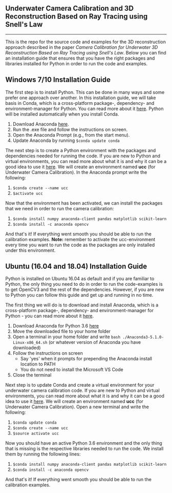 ## Underwater Camera Calibration and 3D Reconstruction Based on Ray Tracing using Snell's Law
---

This is the repo for the source code and examples for the 3D reconstruction approach described in the paper *Camera Calibration for Underwater 3D Reconstruction Based on Ray Tracing using Snell's Law*. 
Below you can find an installation guide that ensures that you have the right packages and libraries installed for Python in order to run the code and examples.

Windows 7/10 Installation Guide
---
The first step is to install Python. 
This can be done in many ways and some prefer one approach over another. 
In this installation guide, we will take basis in Conda, which is a cross-platform package-, dependency- and environment-manager for Python. 
You can read more about it [here](https://conda.io/docs/index.html). 
Python will be installed automatically when you install Conda.

1. Download Anaconda [here](https://repo.anaconda.com/archive/Anaconda3-5.1.0-Windows-x86_64.exe).
2. Run the .exe file and follow the instructions on screen.
3. Open the Anaconda Prompt (e.g., from the start menu).
4. Update Anaconda by running ```$conda update conda```

The next step is to create a Python environment with the packages and dependencies needed for running the code. 
If you are new to Python and virtual environments, you can read more about what it is and why it can be a good idea to use it [here](https://docs.python.org/3/tutorial/venv.html). 
We will create an environment named **ucc** (for Underwater Camera Calibration). 
In the Anaconda prompt write the following:

1. ```$conda create --name ucc```
2. ```$activate ucc```

Now that the environment has been activated, we can install the packages that we need in order to run the camera calibration:

1. ```$conda install numpy anaconda-client pandas matplotlib scikit-learn```
2. ```$conda install -c anaconda opencv```

And that's it! If everything went smooth you should be able to run the calibration examples. **Note:** remember to activate the ucc-environment every time you want to run the code as the packages are only installed under this environment.

Ubuntu (16.04 and 18.04) Installation Guide
---
Python is installed on Ubuntu 16.04 as default and if you are familiar to Python, the only thing you need to do in order to run the code-examples is to get OpenCV3 and the rest of the dependencies. However, if you are new to Python you can follow this guide and get up and running in no time.

The first thing we will do is to download and install Anaconda, which is a cross-platform package-, dependency- and environment-manager for Python - you can read more about it [here](https://conda.io/docs/index.html).

1. Download Anaconda for Python 3.6 [here](https://repo.anaconda.com/archive/Anaconda3-5.1.0-Linux-x86_64.sh)
2. Move the downloaded file to your home folder
3. Open a terminal in your home folder and write ```bash ./Anaconda3-5.1.0-Linux-x86_64.sh``` (or whatever version of Anaconda you have downloaded)
4. Follow the instructions on screen
    * Say 'yes' when it prompts for prepending the Anaconda install location to PATH
    * You do not need to install the Microsoft VS Code
5. Close the terminal

Next step is to update Conda and create a virtual environment for your underwater camera calibration code.
If you are new to Python and virtual environments, you can read more about what it is and why it can be a good idea to use it [here](https://docs.python.org/3/tutorial/venv.html).
We will create an environment named **ucc** (for Underwater Camera Calibration).
Open a new terminal and write the following:

1. ```$conda update conda```
2. ```$conda create --name ucc```
3. ```$source activate ucc``` 

Now you should have an active Python 3.6 environment and the only thing that is missing is the respective libraries needed to run the code.
We install them by running the following lines:

1. ```$conda install numpy anaconda-client pandas matplotlib scikit-learn```
2. ```$conda install -c anaconda opencv```

And that's it! If everything went smooth you should be able to run the calibration examples. 
